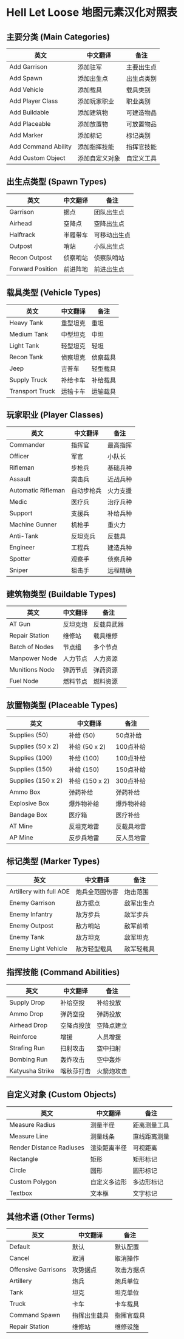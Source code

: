 # Hell Let Loose 地图元素汉化对照表

## 主要分类 (Main Categories)

| 英文 | 中文翻译 | 备注 |
|------|----------|------|
| Add Garrison | 添加驻军 | 主要出生点 |
| Add Spawn | 添加出生点 | 出生点类别 |
| Add Vehicle | 添加载具 | 载具类别 |
| Add Player Class | 添加玩家职业 | 职业类别 |
| Add Buildable | 添加建筑物 | 可建造物品 |
| Add Placeable | 添加放置物 | 可放置物品 |
| Add Marker | 添加标记 | 标记类别 |
| Add Command Ability | 添加指挥技能 | 指挥官技能 |
| Add Custom Object | 添加自定义对象 | 自定义工具 |

## 出生点类型 (Spawn Types)

| 英文 | 中文翻译 | 备注 |
|------|----------|------|
| Garrison | 据点 | 团队出生点 |
| Airhead | 空降点 | 空降出生点 |
| Halftrack | 半履带车 | 可移动出生点 |
| Outpost | 哨站 | 小队出生点 |
| Recon Outpost | 侦察哨站 | 侦察队哨站 |
| Forward Position | 前进阵地 | 前进出生点 |

## 载具类型 (Vehicle Types)

| 英文 | 中文翻译 | 备注 |
|------|----------|------|
| Heavy Tank | 重型坦克 | 重坦 |
| Medium Tank | 中型坦克 | 中坦 |
| Light Tank | 轻型坦克 | 轻坦 |
| Recon Tank | 侦察坦克 | 侦察载具 |
| Jeep | 吉普车 | 轻型载具 |
| Supply Truck | 补给卡车 | 补给载具 |
| Transport Truck | 运输卡车 | 运输载具 |

## 玩家职业 (Player Classes)

| 英文 | 中文翻译 | 备注 |
|------|----------|------|
| Commander | 指挥官 | 最高指挥 |
| Officer | 军官 | 小队长 |
| Rifleman | 步枪兵 | 基础兵种 |
| Assault | 突击兵 | 近战兵种 |
| Automatic Rifleman | 自动步枪兵 | 火力支援 |
| Medic | 医疗兵 | 治疗兵种 |
| Support | 支援兵 | 补给兵种 |
| Machine Gunner | 机枪手 | 重火力 |
| Anti-Tank | 反坦克兵 | 反载具 |
| Engineer | 工程兵 | 建造兵种 |
| Spotter | 观察手 | 侦察兵种 |
| Sniper | 狙击手 | 远程精确 |

## 建筑物类型 (Buildable Types)

| 英文 | 中文翻译 | 备注 |
|------|----------|------|
| AT Gun | 反坦克炮 | 反载具武器 |
| Repair Station | 维修站 | 载具维修 |
| Batch of Nodes | 节点组 | 多个节点 |
| Manpower Node | 人力节点 | 人力资源 |
| Munitions Node | 弹药节点 | 弹药资源 |
| Fuel Node | 燃料节点 | 燃料资源 |

## 放置物类型 (Placeable Types)

| 英文 | 中文翻译 | 备注 |
|------|----------|------|
| Supplies (50) | 补给 (50) | 50点补给 |
| Supplies (50 x 2) | 补给 (50 x 2) | 100点补给 |
| Supplies (100) | 补给 (100) | 100点补给 |
| Supplies (150) | 补给 (150) | 150点补给 |
| Supplies (150 x 2) | 补给 (150 x 2) | 300点补给 |
| Ammo Box | 弹药补给 | 弹药补给 |
| Explosive Box | 爆炸物补给 | 爆炸物补给 |
| Bandage Box | 医疗箱 | 医疗补给 |
| AT Mine | 反坦克地雷 | 反载具地雷 |
| AP Mine | 反步兵地雷 | 反人员地雷 |

## 标记类型 (Marker Types)

| 英文 | 中文翻译 | 备注 |
|------|----------|------|
| Artillery with full AOE | 炮兵全范围伤害 | 炮击范围 |
| Enemy Garrison | 敌方据点 | 敌军出生点 |
| Enemy Infantry | 敌方步兵 | 敌军步兵 |
| Enemy Outpost | 敌方哨站 | 敌军前哨 |
| Enemy Tank | 敌方坦克 | 敌军坦克 |
| Enemy Light Vehicle | 敌方轻型载具 | 敌军轻载具 |

## 指挥技能 (Command Abilities)

| 英文 | 中文翻译 | 备注 |
|------|----------|------|
| Supply Drop | 补给空投 | 补给投放 |
| Ammo Drop | 弹药空投 | 弹药投放 |
| Airhead Drop | 空降点投放 | 空降点建立 |
| Reinforce | 增援 | 人员增援 |
| Strafing Run | 扫射攻击 | 空中扫射 |
| Bombing Run | 轰炸攻击 | 空中轰炸 |
| Katyusha Strike | 喀秋莎打击 | 火箭炮攻击 |

## 自定义对象 (Custom Objects)

| 英文 | 中文翻译 | 备注 |
|------|----------|------|
| Measure Radius | 测量半径 | 距离测量工具 |
| Measure Line | 测量线条 | 直线距离测量 |
| Render Distance Radiuses | 渲染距离半径 | 可视距离 |
| Rectangle | 矩形 | 矩形标记 |
| Circle | 圆形 | 圆形标记 |
| Custom Polygon | 自定义多边形 | 多边形标记 |
| Textbox | 文本框 | 文字标记 |

## 其他术语 (Other Terms)

| 英文 | 中文翻译 | 备注 |
|------|----------|------|
| Default | 默认 | 默认配置 |
| Cancel | 取消 | 取消操作 |
| Offensive Garrisons | 攻势据点 | 攻击方据点 |
| Artillery | 炮兵 | 炮兵单位 |
| Tank | 坦克 | 坦克单位 |
| Truck | 卡车 | 卡车载具 |
| Command Spawn | 指挥出生载具 | 指挥官载具 |
| Repair Station | 维修站 | 维修设施 |
